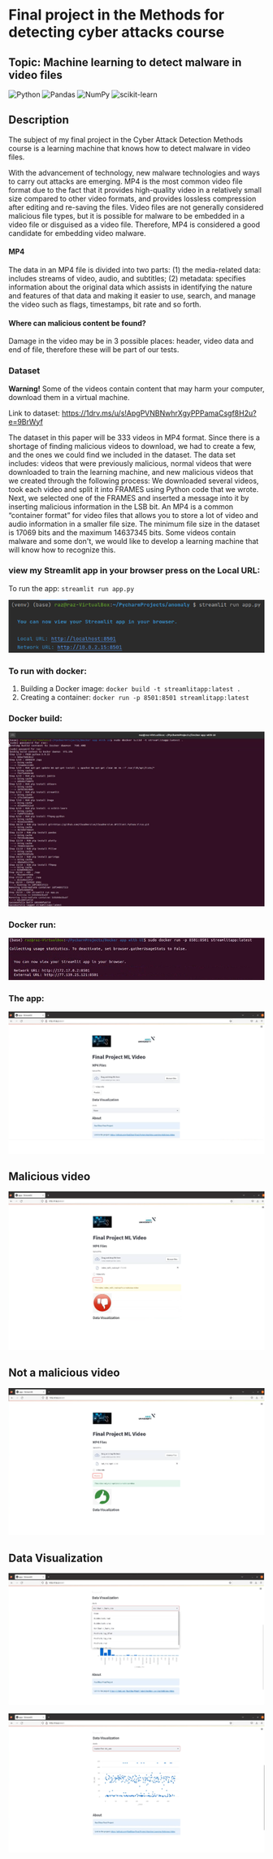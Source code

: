# Final project in the Methods for detecting cyber attacks course
## Topic: Machine learning to detect malware in video files

![Python](https://img.shields.io/badge/python-3670A0?style=for-the-badge&logo=python&logoColor=ffdd54) ![Pandas](https://img.shields.io/badge/pandas-%23150458.svg?style=for-the-badge&logo=pandas&logoColor=white) ![NumPy](https://img.shields.io/badge/numpy-%23013243.svg?style=for-the-badge&logo=numpy&logoColor=white) ![scikit-learn](https://img.shields.io/badge/scikit--learn-%23F7931E.svg?style=for-the-badge&logo=scikit-learn&logoColor=white)

## Description

The subject of my final project in the Cyber Attack Detection Methods course is a learning machine that knows how to detect malware in video files.

With the advancement of technology, new malware technologies and ways to carry out  attacks are emerging.
MP4 is the most common video file format due to the fact that it provides high-quality video in a relatively small size compared to other video formats, and provides lossless compression after editing and re-saving the files. Video files are not generally considered malicious file types, but it is possible for malware to be embedded in a video file or disguised as a video file. Therefore, MP4 is considered a good candidate for embedding video malware. 

#### MP4
The data in an MP4 file is divided into two parts:
(1) the media-related data: includes streams of video, audio, and subtitles; 
(2) metadata: specifies information about the original data which assists in identifying the nature and features of that data and making it easier to use, search, and manage the video such as flags, timestamps, bit rate and so forth.

#### Where can malicious content be found?
Damage in the video may be in 3 possible places: header, video data and end of file, therefore these will be part of our tests.

### Dataset
**Warning!** Some of the videos contain content that may harm your computer, download them in a virtual machine.

Link to dataset: https://1drv.ms/u/s!ApgPVNBNwhrXgyPPPamaCsgf8H2u?e=9BrWyf

The dataset in this paper will be 333 videos in MP4 format. Since there is a shortage of finding malicious videos to download, we had to create a few, and the ones we could find we included in the dataset. The data set includes: videos that were previously malicious, normal videos that were downloaded to train the learning machine, and new malicious videos that we created through the following process: We downloaded several videos, took each video and split it into FRAMES using Python code that we wrote. Next, we selected one of the FRAMES and inserted a message into it by inserting malicious information in the LSB bit. An MP4 is a common “container format” for video files that allows you to store a lot of video and audio information in a smaller file size. The minimum file size in the dataset is 17069 bits and the maximum 14637345 bits. Some videos contain malware and some don't, we would like to develop a learning machine that will know how to recognize this. 




### view my Streamlit app in your browser press on the Local URL:
To run the app: `streamlit run app.py`

![run](https://github.com/RazElbaz/Task-1-Anomaly-detection/blob/main/images/run.png)

### To run with docker:
1) Building a Docker image:
`docker build -t streamlitapp:latest .`
2) Creating a container:
`docker run -p 8501:8501 streamlitapp:latest`

### Docker build:

![dockerbuild](https://github.com/RazElbaz/Final-Project-Machine-Learning-Malicious-Video/blob/main/pictures/docker_build.png)

### Docker run:

![dockerrun](https://github.com/RazElbaz/Final-Project-Machine-Learning-Malicious-Video/blob/main/pictures/docker_run.png)

### The app:

![app](https://github.com/RazElbaz/Final-Project-Machine-Learning-Malicious-Video/blob/main/pictures/sreamlit_app.png)

## Malicious video

![mal_video](https://github.com/RazElbaz/Final-Project-Machine-Learning-Malicious-Video/blob/main/pictures/mal_video.png)

## Not a malicious video

![not_mal_video](https://github.com/RazElbaz/Final-Project-Machine-Learning-Malicious-Video/blob/main/pictures/not_mal_video.png)

## Data Visualization

![chart1](https://github.com/RazElbaz/Final-Project-Machine-Learning-Malicious-Video/blob/main/pictures/data_chart.png)

![chart2](https://github.com/RazElbaz/Final-Project-Machine-Learning-Malicious-Video/blob/main/pictures/data_chart_2.png)


